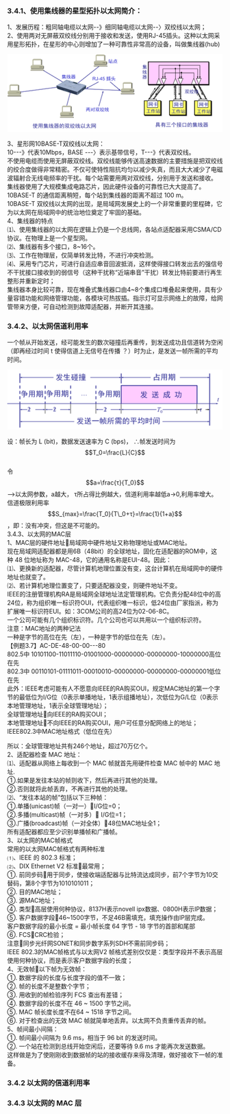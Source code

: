 ### 3.4.1、使用集线器的星型拓扑以太网简介：

1、发展历程：粗同轴电缆以太网--》细同轴电缆以太网--〉双绞线以太网；  
2、使用两对无屏蔽双绞线分别用于接收和发送，使用RJ-45插头。这种以太网采用星形拓扑，在星形的中心则增加了一种可靠性非常高的设备，叫做集线器\(hub\)

![](/assets/集线器.png)

3、星形网10BASE-T双绞线以太网：  
10---》代表10Mbps，BASE ---〉表示基带信号，T---》代表双绞线。  
不使用电缆而使用无屏蔽双绞线。双绞线能够传送高速数据的主要措施是把双绞线的绞合度做得非常精密。不仅可使特性阻抗均匀以减少失真，而且大大减少了电磁波辐射合无线电频率的干扰。每个站需要用两对双绞线，分别用于发送和接收。  
集线器使用了大规模集成电路芯片，因此硬件设备的可靠性已大大提高了。  
10BASE-T 的通信距离稍短，每个站到集线器的距离不超过 100 m。  
10BASE-T 双绞线以太网的出现，是局域网发展史上的一个非常重要的里程碑，它为以太网在局域网中的统治地位奠定了牢固的基础。  
4、集线器的特点  
⑴、使用集线器的以太网在逻辑上仍是一个总线网，各站点适配器采用CSMA/CD协议。在物理上是一个星型网。  
⑵、集线器有多个接口，8~16个。  
⑶、工作在物理层，仅简单转发比特，不进行冲突检测。  
⑷、采用专门芯片，可进行自适应串音回波抵消，这样使得接口转发出去的强信号不干扰接口接收到的弱信号（这种干扰称“近端串音”干扰）转发比特前要进行再生整形并重新定时；  
集线器本身比较可靠，现在堆叠式集线器口由4~8个集成口堆叠起来使用，具有少量容错功能和网络管理功能，各模块可热拔插。指示灯可显示网络上的故障，给网管带来方便，可自动检测到故障适配器，并断开其连接。

### 3.4.2、以太网信道利用率

一个帧从开始发送，经可能发生的数次碰撞后再重传，到发送成功且信道转为空闲（即再经过时间 t  使得信道上无信号在传播 ？）时为止，是发送一帧所需的平均时间。

![](/assets/以太网信道利用率.png)

设：帧长为 L \(bit\)，数据发送速率为 C \(bps\)， ∴帧发送时间为$$T_0=\frac{L}{C}$$  
令$$a=\frac{τ}{Τ_0}$$  --&gt;以太网参数，a越大， τ所占得比例越大，信道利用率越低a→0,利用率增大。  
信道极限利用率 $$S_{max}=\frac{T_0}{T\_0+τ}=\frac{1}{1+a}$$ ，即：没有冲突，但这是不可能的。  
3.4.3、以太网的MAC层  
1、MAC层的硬件地址局域网中硬件地址又称物理地址或MAC地址。  
现在局域网适配器都是用6B（48bit）的全球地址，固化在适配器的ROM中，这种 48 位地址称为 MAC-48，它的通用名称是EUI-48。因此：  
⑴、更换新的适配器，尽管计算机地理位置没有变，这台计算机在局域网中的硬件地址也就变了。  
⑵、若计算机地理位置变了，只要适配器没变，则硬件地址不变。  
IEEE的注册管理机构RA是局域网全球地址法定管理机构。它负责分配48位中的高24位，称为组织唯一标识符OUI，代表组织唯一标识，低24位由厂家指派，称为扩展唯一标识符EUI。如：3COM公司的高24位为02-06-8C。  
一个公司可能有几个组织标识符。几个公司也可以共用以一个组织标识符。  
注意：MAC地址的两种记法  
一种是字节的高位在先（左），一种是字节的低位在先（左）。  
【例题3.7】AC-DE-48-00-00---80  
802.5中  10101100-11011110-01001000-00000000-00000000-10000000高位在先  
802.3中  00110101-01111011-00010010-00000000-00000000-00000001低位在先  
此外：IEEE考虑可能有人不愿意向IEEE的RA购买OUI，规定MAC地址的第一个字节的最低位为I/G位（0表示单播地址，1表示组播地址），次低位为G/L位（0表示本地管理地址，1表示全球管理地址）；  
全球管理地址向IEEE的RA购买OUI；  
本地管理地址不向IEEE的RA购买OUI，用户可任意分配网络上的地址；  
IEEE802.3中MAC地址格式（低位在先）

所以：全球管理地址共有246个地址，超过70万亿个。  
2、适配器检查 MAC 地址：  
⑴、适配器从网络上每收到一个 MAC 帧就首先用硬件检查 MAC 帧中的 MAC 地址.  
①.如果是发往本站的帧则收下，然后再进行其他的处理。  
②.否则就将此帧丢弃，不再进行其他的处理。  
⑵、“发往本站的帧”包括以下三种帧：  
①.单播\(unicast\)帧（一对一）I/G位=0；  
②.多播\(multicast\)帧（一对多） I/G位=1；  
③.广播\(broadcast\)帧（一对全体）48位MAC地址全1；  
所有适配器都应至少识别单播帧和广播帧。  
3、以太网的MAC帧格式  
常用的以太网MAC帧格式有两种标准  
⑴、IEEE 的 802.3 标准；  
⑵、DIX Ethernet V2 标准最常用；  
 ①.    前同步码用于同步，使接收端适配器与比特流达成同步，前7个字节为10交替码，第8个字节为1010101011；  
②.    目的MAC地址；  
③.    源MAC地址；  
④.    类型高层使用何种协议，8137H表示novell ipx数据、0800H表示IP数据；  
⑤. 客户数据字段46~1500字节，不足46B需填充，填充操作由IP层完成。  
客户数据字段的最小长度 = 最小帧长度 64 字节 - 18 字节的首部和尾部  
⑥.    FCSCRC检验；  
注意同步光纤网SONET和同步数字系列SDH不需前同步码；  
IEEE 802.3的MAC帧格式与以太网V2 帧格式差别仅仅是：类型字段并不表示高层使用何种协议，而是表示客户数据字段的长度；  
4、无效帧以下帧为无效帧：  
①.    数据字段的长度与长度字段的值不一致；  
②.    帧的长度不是整数个字节；  
③.    用收到的帧检验序列 FCS 查出有差错；  
④.    数据字段的长度不在 46 ~ 1500 字节之间。  
⑤.    MAC 帧长度长度不在64 ~ 1518 字节之间。  
⑥.    对于检查出的无效 MAC 帧就简单地丢弃。以太网不负责重传丢弃的帧。  
5、帧间最小间隔：  
①.    帧间最小间隔为 9.6 ms，相当于 96 bit 的发送时间。  
②.    一个站在检测到总线开始空闲后，还要等待 9.6 ms 才能再次发送数据。  
这样做是为了使刚刚收到数据帧的站的接收缓存来得及清理，做好接收下一帧的准备。

### 3.4.2 以太网的信道利用率

### 3.4.3 以太网的 MAC 层




